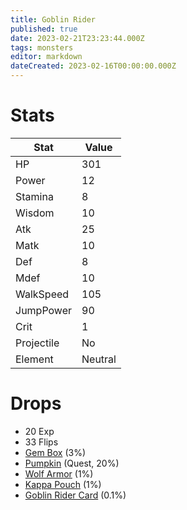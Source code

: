 ```yaml
---
title: Goblin Rider
published: true
date: 2023-02-21T23:23:44.000Z
tags: monsters
editor: markdown
dateCreated: 2023-02-16T00:00:00.000Z
---
```


# Stats
|Stat|Value|
|-|-|
|HP|301|
|Power|12|
|Stamina|8|
|Wisdom|10|
|Atk|25|
|Matk|10|
|Def|8|
|Mdef|10|
|WalkSpeed|105|
|JumpPower|90|
|Crit|1|
|Projectile|No|
|Element|Neutral|

# Drops
 * 20 Exp
 * 33 Flips
 * [Gem Box](/items/gem-box.md) (3%)
 * [Pumpkin](/items/pumpkin.md) (Quest, 20%)
 * [Wolf Armor](/items/wolf-armor.md) (1%)
 * [Kappa Pouch](/items/kappa-pouch.md) (1%)
 * [Goblin Rider Card](/items/goblin-rider-card.md) (0.1%)
